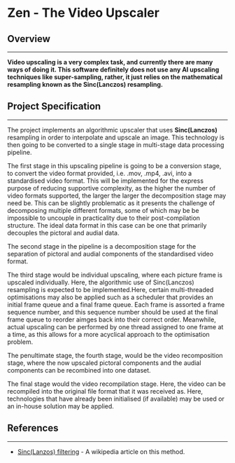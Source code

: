 # Zen - The Video Upscaler
## Overview
---
**Video upscaling is a very complex task, and currently there are many ways of doing it. This software definitely does not use any AI upscaling techniques like super-sampling, rather, it just relies on the mathematical resampling known as the Sinc(Lanczos) resampling.**
## Project Specification
---
The project implements an algorithmic upscaler that uses **Sinc(Lanczos)** resampling in order to interpolate and upscale an image. This technology is then going to be converted to a single stage in multi-stage data processing pipeline. 

The first stage in this upscaling pipeline is going to be a conversion stage, to convert the video format provided, i.e. .mov, .mp4, .avi, into a standardised video format. This will be implemented for the express purpose of reducing supportive complexity, as the higher the number of video formats supported, the larger the larger the decomposition stage may need be. This can be slightly problematic as it presents the challenge of decomposing multiple different formats, some of which may be be impossible to uncouple in practicality due to their post-compilation structure. The ideal data format in this case can be one that primarily decouples the pictoral and audial data.

The second stage in the pipeline is a decomposition stage for the separation of pictoral and audial components of the standardised video format.

The third stage would be individual upscaling, where each picture frame is upscaled individually. Here, the algorithmic use of Sinc(Lanczos) resampling is expected to be implemented.Here, certain multi-threaded optimisations may also be applied such as a scheduler that provides an initial frame queue and a final frame queue. Each frame is assorted a frame sequence number, and this sequence number should be used at the final frame queue to reorder aimges back into their correct order. Meanwhile, actual upscaling can be performed by one thread assigned to one frame at a time, as this allows for a more acyclical approach to the optimisation problem.

The penultimate stage, the fourth stage, would be the video recomposition stage, where the now upscaled pictoral components and the audial components can be recombined into one dataset.

The final stage would the video recompilation stage. Here, the video can be recompiled into the original file format that it was received as. Here, technologies that have already been initialised (if available) may be used or an in-house solution may be applied.
## References
---
* [Sinc(Lanzos) filtering](https://en.wikipedia.org/wiki/Lanczos_resampling) - A wikipedia article on this method.
